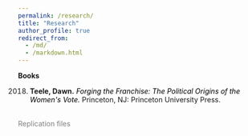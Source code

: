 ```yaml
---
permalink: /research/
title: "Research"
author_profile: true
redirect_from: 
  - /md/
  - /markdown.html
---
```



**Books**

2018. **Teele, Dawn.** *<a href="https://press.princeton.edu/books/hardcover/9780691180267/forging-the-franchise" style="color: black; text-decoration: none;">Forging the Franchise: The Political Origins of the Women's Vote.</a>* Princeton, NJ: Princeton University Press.  
<br>  
<a href="https://dataverse.harvard.edu/dataset.xhtml?persistentId=doi:10.7910/DVN/JZYGRB" style="color: gray; text-decoration: none;">Replication files</a>


